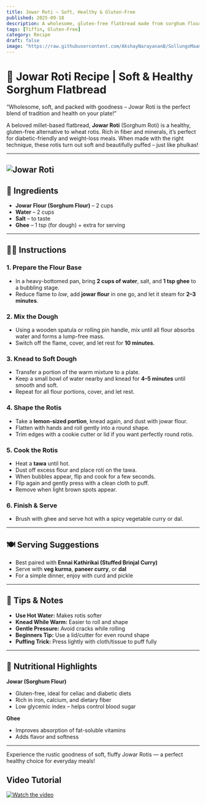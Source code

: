 ```yaml
---
title: Jowar Roti – Soft, Healthy & Gluten-Free  
published: 2025-09-18  
description: A wholesome, gluten-free flatbread made from sorghum flour, perfect for weight management and diabetic-friendly meals. Soft, puffy, and delicious with any spicy curry!  
tags: [Tiffin, Gluten-Free]  
category: Recipe  
draft: false  
image: "https://raw.githubusercontent.com/AkshayNarayananB/SollungoMaami/master/images/jowarroti.jpg" 
---
```


# 🌾 Jowar Roti Recipe | Soft & Healthy Sorghum Flatbread  

“Wholesome, soft, and packed with goodness – Jowar Roti is the perfect blend of tradition and health on your plate!”  

A beloved millet-based flatbread, **Jowar Roti** (Sorghum Roti) is a healthy, gluten-free alternative to wheat rotis. Rich in fiber and minerals, it’s perfect for diabetic-friendly and weight-loss meals. When made with the right technique, these rotis turn out soft and beautifully puffed – just like phulkas!  

---
![Jowar Roti](https://raw.githubusercontent.com/AkshayNarayananB/SollungoMaami/master/images/jowarroti.jpg)
---

## 🛒 Ingredients  

- **Jowar Flour (Sorghum Flour)** – 2 cups  
- **Water** – 2 cups  
- **Salt** – to taste  
- **Ghee** – 1 tsp (for dough) + extra for serving  

---

## 👩‍🍳 Instructions  

### 1. Prepare the Flour Base  
- In a heavy-bottomed pan, bring **2 cups of water**, salt, and **1 tsp ghee** to a bubbling stage.  
- Reduce flame to *low*, add **jowar flour** in one go, and let it steam for **2–3 minutes**.  

### 2. Mix the Dough  
- Using a wooden spatula or rolling pin handle, mix until all flour absorbs water and forms a lump-free mass.  
- Switch off the flame, cover, and let rest for **10 minutes**.  

### 3. Knead to Soft Dough  
- Transfer a portion of the warm mixture to a plate.  
- Keep a small bowl of water nearby and knead for **4–5 minutes** until smooth and soft.  
- Repeat for all flour portions, cover, and let rest.  

### 4. Shape the Rotis  
- Take a **lemon-sized portion**, knead again, and dust with jowar flour.  
- Flatten with hands and roll gently into a round shape.  
- Trim edges with a cookie cutter or lid if you want perfectly round rotis.  

### 5. Cook the Rotis  
- Heat a **tawa** until hot.  
- Dust off excess flour and place roti on the tawa.  
- When bubbles appear, flip and cook for a few seconds.  
- Flip again and gently press with a clean cloth to puff.  
- Remove when light brown spots appear.  

### 6. Finish & Serve  
- Brush with ghee and serve hot with a spicy vegetable curry or dal.  

---

## 🍽️ Serving Suggestions  

- Best paired with **Ennai Kathirikai (Stuffed Brinjal Curry)**  
- Serve with **veg kurma**, **paneer curry**, or **dal**  
- For a simple dinner, enjoy with curd and pickle  

---

## 🌟 Tips & Notes  

- **Use Hot Water:** Makes rotis softer  
- **Knead While Warm:** Easier to roll and shape  
- **Gentle Pressure:** Avoid cracks while rolling  
- **Beginners Tip:** Use a lid/cutter for even round shape  
- **Puffing Trick:** Press lightly with cloth/tissue to puff fully  

---

## 🥦 Nutritional Highlights  

**Jowar (Sorghum Flour)**  
- Gluten-free, ideal for celiac and diabetic diets  
- Rich in iron, calcium, and dietary fiber  
- Low glycemic index – helps control blood sugar  

**Ghee**  
- Improves absorption of fat-soluble vitamins  
- Adds flavor and softness  

---

Experience the rustic goodness of soft, fluffy Jowar Rotis — a perfect healthy choice for everyday meals!  

## Video Tutorial  

[![Watch the video](https://img.youtube.com/vi/YOUR-VIDEO-ID/0.jpg)](https://youtu.be/YOUR-VIDEO-ID)  
